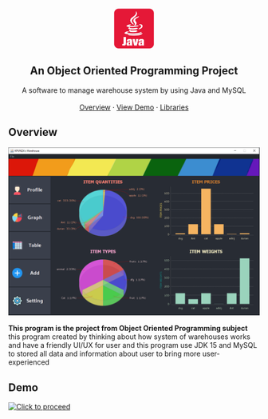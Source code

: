 <br />
<p align="center">
    <img src="src/imgs/java_logo.png" alt="Logo" width="80" height="80">

  <h2 align="center">An Object Oriented Programming Project</h2>

  <p align="center">
    A software to manage warehouse system by using Java and MySQL
    <br />
    <br />
    <a href="#overview">Overview</a>
    ·
    <a href="#demo">View Demo</a>
    ·
    <a href="#libraries">Libraries</a>
  </p>
</p>

## Overview
![program-screenshot-1]
<br/>
<p>
<strong>This program is the project from Object Oriented Programming subject</strong>
<br/>
this program created by thinking about how system of warehouses works and have a friendly UI/UX for user
and this program use JDK 15 and MySQL to stored all data and information about user to bring more user-experienced
</p>

## Demo
[![Click to proceed](http://img.youtube.com/vi/Qbw4JrLwH2Q/0.jpg)](https://www.youtube.com/watch?v=Qbw4JrLwH2Q "Warehouse Items Management")

[program-screenshot-1]: src/imgs/program_screenshot_1.PNG